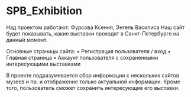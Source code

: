 # SPB_Exhibition
Над проектом работают: Фурсова Ксения, Энгель Василиса
Наш сайт будет показывать, какие выставки проходят в Санкт-Петербурге на данный момент.

Основные страницы сайта:
• Регистрация пользователя / вход
• Главная страница
• Аккаунт пользователя с сохраненными интересующими выставками

В проекте подразумевается сбор информации с нескольких сайтов музеев и пр. и отображение только актуальной информации. Кроме того, пользователь сможет сохранить интересующие его выставки.
